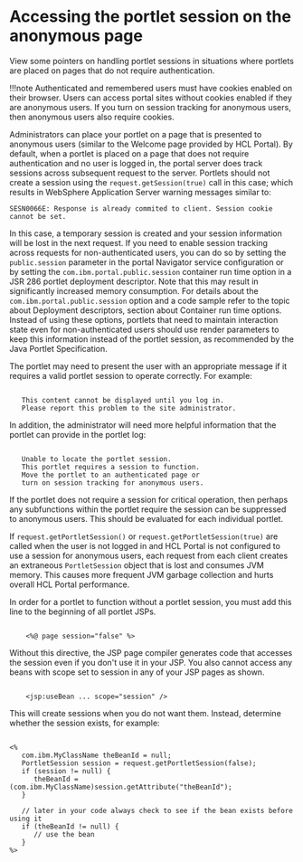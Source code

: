 # Accessing the portlet session on the anonymous page

View some pointers on handling portlet sessions in situations where portlets are placed on pages that do not require authentication.

!!!note
      Authenticated and remembered users must have cookies enabled on their browser. Users can access portal sites without cookies enabled if they are anonymous users. If you turn on session tracking for anonymous users, then anonymous users also require cookies.

Administrators can place your portlet on a page that is presented to anonymous users \(similar to the Welcome page provided by HCL Portal\). By default, when a portlet is placed on a page that does not require authentication and no user is logged in, the portal server does track sessions across subsequent request to the server. Portlets should not create a session using the `request.getSession(true)` call in this case; which results in WebSphere Application Server warning messages similar to:

```xmp
SESN0066E: Response is already commited to client. Session cookie cannot be set. 
```

In this case, a temporary session is created and your session information will be lost in the next request. If you need to enable session tracking across requests for non-authenticated users, you can do so by setting the `public.session` parameter in the portal Navigator service configuration or by setting the `com.ibm.portal.public.session` container run time option in a JSR 286 portlet deployment descriptor. Note that this may result in significantly increased memory consumption. For details about the `com.ibm.portal.public.session` option and a code sample refer to the topic about Deployment descriptors, section about Container run time options. Instead of using these options, portlets that need to maintain interaction state even for non-authenticated users should use render parameters to keep this information instead of the portlet session, as recommended by the Java Portlet Specification.

The portlet may need to present the user with an appropriate message if it requires a valid portlet session to operate correctly. For example:

```xmp

   This content cannot be displayed until you log in.
   Please report this problem to the site administrator.

```

In addition, the administrator will need more helpful information that the portlet can provide in the portlet log:

```xmp

   Unable to locate the portlet session.  
   This portlet requires a session to function.
   Move the portlet to an authenticated page or 
   turn on session tracking for anonymous users.

```

If the portlet does not require a session for critical operation, then perhaps any subfunctions within the portlet require the session can be suppressed to anonymous users. This should be evaluated for each individual portlet.

If `request.getPortletSession()` or `request.getPortletSession(true)` are called when the user is not logged in and HCL Portal is not configured to use a session for anonymous users, each request from each client creates an extraneous `PortletSession` object that is lost and consumes JVM memory. This causes more frequent JVM garbage collection and hurts overall HCL Portal performance.

In order for a portlet to function without a portlet session, you must add this line to the beginning of all portlet JSPs.

```xmp

    <%@ page session="false" %>

```

Without this directive, the JSP page compiler generates code that accesses the session even if you don't use it in your JSP. You also cannot access any beans with scope set to session in any of your JSP pages as shown.

```xmp

    <jsp:useBean ... scope="session" />

```

This will create sessions when you do not want them. Instead, determine whether the session exists, for example:

```xmp

<%
   com.ibm.MyClassName theBeanId = null;
   PortletSession session = request.getPortletSession(false);
   if (session != null) {
      theBeanId = (com.ibm.MyClassName)session.getAttribute("theBeanId");
   }

   // later in your code always check to see if the bean exists before using it
   if (theBeanId != null) {
      // use the bean
   }
%>


```


